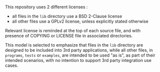 This repository uses 2 different licenses :

- all files in the `lib` directory use a BSD 2-Clause license
- all other files use a GPLv2 license, unless explicitly stated otherwise

Relevant license is reminded at the top of each source file,
and with presence of COPYING or LICENSE file in associated directories.

This model is selected to emphasize that
files in the `lib` directory are designed to be included into 3rd party applications,
while all other files, in `programs`, `tests` or `examples`,
are intended to be used "as is", as part of their intended scenarios,
with no intention to support 3rd party integration use cases.
